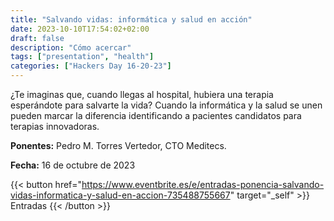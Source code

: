 ```yaml
---
title: "Salvando vidas: informática y salud en acción"
date: 2023-10-10T17:54:02+02:00
draft: false
description: "Cómo acercar"
tags: ["presentation", "health"]
categories: ["Hackers Day 16-20-23"]
---
```


¿Te imaginas que, cuando llegas al hospital, hubiera una terapia esperándote para salvarte la vida? Cuando la informática y la salud se unen pueden marcar la diferencia identificando a pacientes candidatos para terapias innovadoras.

**Ponentes:** Pedro M. Torres Vertedor, CTO Meditecs.

**Fecha:** 16 de octubre de 2023

{{< button href="https://www.eventbrite.es/e/entradas-ponencia-salvando-vidas-informatica-y-salud-en-accion-735488755667" target="_self" >}}
Entradas
{{< /button >}}